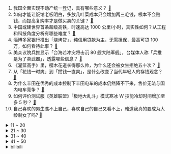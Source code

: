 1. 我国全面实现不动产统一登记，具有哪些意义？ [:link:](https://www.zhihu.com/question/597683566)
2. 如何才能让饭馆老板明白，多放几叶菜成本只会增加两三毛钱，根本不会赔钱，而提高复购率才是做买卖的关键？ [:link:](https://www.zhihu.com/question/592466940)
3. 中国或建世界首条超级高铁，时速高达 1000 公里/小时，真实性如何？从工程和科技角度分析有哪些难度？ [:link:](https://www.zhihu.com/question/597703542)
4. 淄博多家银行推出「烧烤贷」，纯信用贷款为主，无需担保，最高可贷 100 万，如何看待此事？ [:link:](https://www.zhihu.com/question/597706463)
5. 美众议院兵推显示「台海若冲突将击沉 80 艘大陆军舰」，台媒体人称「兵推是为了卖武器」，透露哪些信息？ [:link:](https://www.zhihu.com/question/597671612)
6. 《灌篮高手》里，樱木花道长得那么帅，为什么还会被女生拒绝五十次？ [:link:](https://www.zhihu.com/question/508265338)
7. 从「花钱一时爽」到「攒钱一直爽」，是什么改变了当代年轻人的存钱观念？ [:link:](https://www.zhihu.com/question/597459881)
8. 为什么丰田在优秀的成本控制下丰田电车的成本仍然降不下来，售价无法与国内电车竞争？ [:link:](https://www.zhihu.com/question/597096441)
9. 如何评价测试服《英雄联盟》「极地大乱斗」模式寒冰 W 技能冷却时间增加至多 5 秒？ [:link:](https://www.zhihu.com/question/597676594)
10. 自己喜欢的男生瞧不上自己，喜欢自己的自己又看不上，难道我真的要成为大龄剩女了吗? [:link:](https://www.zhihu.com/question/596417865)
<details>
<summary>11 ~ 20</summary>

11. 尹锡悦访美前称不能接受「日本须为百年前历史下跪」观念，如何看待这一言论？ [:link:](https://www.zhihu.com/question/597573878)
12. 孙悟空改了生死簿，阎王为什么不改回去？ [:link:](https://www.zhihu.com/question/444695125)
13. 俄财长称七成俄中贸易已转为本币结算，这意味着什么？还有哪些信息值得关注？ [:link:](https://www.zhihu.com/question/597706484)
14. 每周都坚持去运动至少 2-3 次，给你的生活方式带来了怎样的改变？ [:link:](https://www.zhihu.com/question/594587942)
15. 为什么“金属衣柜”很难成为市场主流？ [:link:](https://www.zhihu.com/question/595000190)
16. 拜登宣布竞选连任美国总统，其连任难度有多大？将对美国政坛带来哪些影响？ [:link:](https://www.zhihu.com/question/597715935)
17. 随意朝天上开一枪，假定子弹可以永远直线前行，能打中几颗恒星？ [:link:](https://www.zhihu.com/question/596253985)
18. 失业女生摆摊一天卖 5 块崩溃痛哭上热搜，本人回应「摆摊是短择不会是长择」，摆摊挣大钱靠谱吗？ [:link:](https://www.zhihu.com/question/597235643)
19. 在散兵修改世界树后，雷神的神之心是怎么从八重手里给出去的？ [:link:](https://www.zhihu.com/question/595905687)
20. 银行存款利率下调会影响贷款利率吗？未来房贷利率会下调吗？还有哪些连锁反应？ [:link:](https://www.zhihu.com/question/597098343)
</details>
<details>
<summary>21 ~ 30</summary>

21. 请问，家用软水机有必要吗？ [:link:](https://www.zhihu.com/question/268654079)
22. 从上海车展来看，2023年哪些新能源汽车会成为关注焦点？ [:link:](https://www.zhihu.com/question/596574737)
23. 五一假期即将来临，关于「特种兵式旅游」和「惬意躺游」你站哪一派，你是如何制定旅行计划的？ [:link:](https://www.zhihu.com/question/597672178)
24. 最近有什么性价比高一点的6座SUV推荐么？ [:link:](https://www.zhihu.com/question/451884235)
25. 一季度居民存款增加近10万亿，本轮银行调降利率会影响居民的存款热情吗？ [:link:](https://www.zhihu.com/question/597096949)
26. 为什么越精简护肤，皮肤反而越差呢？ [:link:](https://www.zhihu.com/question/596387473)
27. 如何提升文笔水平、改善语句逻辑性？ [:link:](https://www.zhihu.com/question/451339370)
28. 在多地实行新车购置补贴之后，配置在线、性能拉满的二手车和踮踮脚才能够到心仪车款的新车，你选哪个？ [:link:](https://www.zhihu.com/question/597293254)
29. 做运营需要数据分析达到什么水准？ [:link:](https://www.zhihu.com/question/318281669)
30. 程序员如何将久坐的危害降到最低？ [:link:](https://www.zhihu.com/question/22942209)
</details>
<details>
<summary>31 ~ 40</summary>

31. 如何理解引力和时间之间的关系？ [:link:](https://www.zhihu.com/question/27888625)
32. 准备买洗烘一体机，有什么好用的品牌值得推荐？ [:link:](https://www.zhihu.com/question/585888686)
33. 哪些家电是你的生活最离不开且幸福感爆棚？ [:link:](https://www.zhihu.com/question/595317145)
34. 如何看待五一假期有酒店推出「 99 元睡大厅」产品？你出行会选择此类产品吗？ [:link:](https://www.zhihu.com/question/597628822)
35. 上班前去健身还是下班后去健身，什么时候健身更有精力？ [:link:](https://www.zhihu.com/question/597457800)
36. 如果可以，你最想阻止哪个角色的死亡？ [:link:](https://www.zhihu.com/question/596585526)
37. 2023有哪些电子阅读器值得入手？ [:link:](https://www.zhihu.com/question/580350535)
38. 如果可以穿越，你最想穿越到哪部影视剧中？最想改变什么？ [:link:](https://www.zhihu.com/question/596479029)
39. 为什么我无法接受薛定谔方程中的势能项？ [:link:](https://www.zhihu.com/question/597158272)
40. 暴雪回应被网易起诉，表示「目前并未收到相关诉状，并未违反任何授权协议」，哪些信息值得关注？ [:link:](https://www.zhihu.com/question/597681536)
</details>
<details>
<summary>41 ~ 50</summary>

41. 让郭帆等《流浪地球2》的人马拍《满江红》，会怎么拍呢？ [:link:](https://www.zhihu.com/question/596902906)
42. 月跑量在 100km 以上的大佬们，是怎么安排日常生活和跑步时间的？ [:link:](https://www.zhihu.com/question/596597861)
43. 你在上班路上和下班路上听的歌会有什么不一样吗？ [:link:](https://www.zhihu.com/question/596350824)
44. 为什么当代年轻人阅读书籍的时间减少了，什么样的书更能吸引读者？ [:link:](https://www.zhihu.com/question/597591270)
45. 新能源汽车行业将引入积分池制度，将带来哪些影响？ [:link:](https://www.zhihu.com/question/597652024)
46. 除了白蚁和真菌，还有其它生物以木头为食吗？ [:link:](https://www.zhihu.com/question/577545066)
47. 如何评价电影《穿普拉达的女王》中安迪最后的选择? [:link:](https://www.zhihu.com/question/284563589)
48. 为什么现在越来越多的网文作者「谢绝一切写作指导」? [:link:](https://www.zhihu.com/question/576465236)
49. 「MBTI 社交」再引热议，见面先问 MBTI ，你认可这种社交方式吗，是否有利于交到合适的朋友？ [:link:](https://www.zhihu.com/question/597673683)
50. 如何评价《崩坏：星穹铁道》公测主题曲「星间旅行 」（Interstellar Journey）? [:link:](https://www.zhihu.com/question/597593870)
</details><details>
<summary>bilibili</summary>

1. 《崩坏：星穹铁道》OP：「星间旅行」 [:link:](//www.bilibili.com/video/BV1rh4y1n77f)
2. SEVENTEEN 'Super' Official MV [:link:](//www.bilibili.com/video/BV1dg4y1j7Eg)
3. 中国人的油纸伞撑的不是雨，撑的是五千年的文化自信！ [:link:](//www.bilibili.com/video/BV1Jh411778A)
4. “很奇怪，我发现这头大象是没有脸的” [:link:](//www.bilibili.com/video/BV1Yc411H7Ay)
5. 吃个街头烧烤并回复一下为啥没更新的问题 [:link:](//www.bilibili.com/video/BV1Do4y1b7Ed)
6. 意大利新现实主义巅峰！穷过的人才懂！【25格】《偷自行车的人》 [:link:](//www.bilibili.com/video/BV1nP411U7ba)
7. 草原上的软石头不要捡，因为你不知道它究竟是什么…… [:link:](//www.bilibili.com/video/BV18o4y1574c)
8. 手机炸弹 [:link:](//www.bilibili.com/video/BV1BT411n76q)
9. 会画画的“牌佬”有多恐怖？【游戏王】 [:link:](//www.bilibili.com/video/BV1Y14y1f7qw)
10. 2023明日方舟四周年生日创作派对「寻宝！萨尔贡奇旅」 [:link:](//www.bilibili.com/video/BV1H14y1f7Mx)
<details>
<summary>11 ~ 20</summary>

11. 在海拔3600的山上用十二前爸爸8000块买的dv吸了三瓶氧录下了这段舞蹈，你们觉得怎么样 [:link:](//www.bilibili.com/video/BV1cg4y177s2)
12. 一键35634伤害！LOL位面数值大崩坏！这就是百倍界王拳？！【有点骚东西】 [:link:](//www.bilibili.com/video/BV1qm4y1y7KX)
13. 猫德学院招生季：一窝四只抓了七只 [:link:](//www.bilibili.com/video/BV14P411U7sn)
14. 【星穹铁道】超详细体力规划攻略！萌新入坑必备！ [:link:](//www.bilibili.com/video/BV1Zz4y1a7jg)
15. 操场一个亚门钢太郎我没开玩笑 [:link:](//www.bilibili.com/video/BV1xc411n72S)
16. 当你想找出广东人！ [:link:](//www.bilibili.com/video/BV1fP411m7wu)
17. 劳斯莱斯不让我进展台，我买了一辆仰望U8！跟我一起疯狂买车吧！ [:link:](//www.bilibili.com/video/BV1xV4y1o7WP)
18. 当你把台球练到极致 7.0 [:link:](//www.bilibili.com/video/BV1Mv4y1E7tq)
19. 高手对话，往往只有几秒钟反应时间，张仲平整合资源的时候，让三方都非常体面，说的话也是天衣无缝。#为人处世 # [:link:](//www.bilibili.com/video/BV1za4y1P7vq)
20. 这次我有点悬浮了… 很多粉丝让我来了解徐州烧烤！从车站到市场再到烧烤咱们一起来看看我为什么会悬浮吧！ [:link:](//www.bilibili.com/video/BV17g4y177a7)
</details>
<details>
<summary>21 ~ 30</summary>

21. 挑战！退役特种兵化妆成坏人，去缅北金三角湄公河会发生什么事！肌肉能否给我带来安全感！ [:link:](//www.bilibili.com/video/BV1b14y1f7HL)
22. 我给这部电影打了满分，它的治愈力量直冲人的天灵盖 [:link:](//www.bilibili.com/video/BV1og4y1j7ke)
23. 当网友问韩男会不会容貌焦虑？百万粉达成读评问答 [:link:](//www.bilibili.com/video/BV1vM411V7Xo)
24. 地下魔道团。 [:link:](//www.bilibili.com/video/BV1Fa4y1N7WQ)
25. 第一个被AI取代的老师！已经出现了！！ [:link:](//www.bilibili.com/video/BV1Lc411J73u)
26. 喜欢河里滑的没有坏人，河门 4K [:link:](//www.bilibili.com/video/BV1dh411E78M)
27. 又是一年一度的世界读书日，今年为大家带来的是挪威著名戏剧家易卜生的四部戏剧作品。 [:link:](//www.bilibili.com/video/BV1xV4y1o78N)
28. 【STN快报第七季13】只要几千块，你就能拥有一台打不了游戏的掌机 [:link:](//www.bilibili.com/video/BV1oo4y1b7Fr)
29. 中国人，你是懂基建的。 2 周年了，聊聊中国空间站到底是如何建成的？ [:link:](//www.bilibili.com/video/BV16v4y1E7SE)
30. 找五个导游 一起讲解 [:link:](//www.bilibili.com/video/BV1xT411H7b1)
</details>
<details>
<summary>31 ~ 40</summary>

31. “高手的创作往往体现在简单的旋律‘’ [:link:](//www.bilibili.com/video/BV1io4y157Vj)
32. 我不想上岸了，我只想做一个浪漫的女孩 [:link:](//www.bilibili.com/video/BV1rP411m7Wk)
33. 【崩坏星穹铁道入坑指南】第一期：零基础超全面内容介绍：发展思路+体力规划+卡池副本介绍，全面了解米哈游的新游戏 [:link:](//www.bilibili.com/video/BV1Yh4y1H7CS)
34. 买到平价破烂！！ [:link:](//www.bilibili.com/video/BV1614y1f7ru)
35. 那些不听话的女孩，最后都怎么样了 [:link:](//www.bilibili.com/video/BV1q14y1f7LM)
36. 史上最离谱随机挑战！我们居然随机到去找华晨宇蹭饭！！！ [:link:](//www.bilibili.com/video/BV1HL411v7CX)
37. 俄罗斯丈母娘来终于中国啦 一波三折 相见时刻感动落泪 [:link:](//www.bilibili.com/video/BV1km4y127EG)
38. gang丝球，全款拿下 [:link:](//www.bilibili.com/video/BV1bh411j7T9)
39. 林黛玉三打白骨精 [:link:](//www.bilibili.com/video/BV14o4y1b7bX)
40. “天使”的一通电话，保住了他的天使 [:link:](//www.bilibili.com/video/BV1Bs4y1d7x1)
</details>
<details>
<summary>41 ~ 50</summary>

41. 【花小烙】蜜蜂蜇人的毒针其实是它的生殖器官 [:link:](//www.bilibili.com/video/BV1HL411Y7nM)
42. Slamdunk VS NBA (LR) [:link:](//www.bilibili.com/video/BV1XP411m7xS)
43. 赛尔号最阴间BOSS，up主充1000块去打结果.... [:link:](//www.bilibili.com/video/BV1nX4y1B7q2)
44. 她花30元， 给自己准备了一张遗照 [:link:](//www.bilibili.com/video/BV14a4y1P7Nj)
45. 这家店发钱了！90秒吃一个汉堡奖金1580元！真想天天来 [:link:](//www.bilibili.com/video/BV1AV4y1Z77Y)
46. 当重庆小学生采访中国科学家，笑得我鼻涕泡都出来了… [:link:](//www.bilibili.com/video/BV1Tc411J7AX)
47. 秀与被秀一念之间 {一定要看到最后} [:link:](//www.bilibili.com/video/BV1B14y1f7jG)
48. 采访路上刚谈恋爱一秒就分手？ [:link:](//www.bilibili.com/video/BV1gk4y1J7ti)
49. 《 神 仙 鸡 》 [:link:](//www.bilibili.com/video/BV1HV4y1o77u)
50. 印度留学生活：印度大学的宿舍怎么样？ [:link:](//www.bilibili.com/video/BV19m4y127S6)
</details>
<details>
<summary>51 ~ 60</summary>

51. 不看后悔！抚顺专门做下三路的饭店，各种狠货齐聚一堂！这饭店就离谱！ [:link:](//www.bilibili.com/video/BV1CM4y1a7QH)
52. 愿与愁 [:link:](//www.bilibili.com/video/BV1rP411S7zw)
53. 男人减速带之强迫症工人 [:link:](//www.bilibili.com/video/BV1Es4y1A72v)
54. 我们从网上一次又一次地买来了新玩具只是这次没能全剪完于是就放了一半出来... [:link:](//www.bilibili.com/video/BV1sc411H7Hf)
55. 随便剪剪系列 [:link:](//www.bilibili.com/video/BV17k4y1J79D)
56. 《世界读书日 可以不读书》 | 罗翔给不读书人的「书」单 [:link:](//www.bilibili.com/video/BV1Qk4y1a7tz)
57. “这 是 一 场 让 所 有 玩 家 「抓狂」的 直 播” [:link:](//www.bilibili.com/video/BV1W14y1f7st)
58. 身无分文！目标赚到一个亿！！！#2 [:link:](//www.bilibili.com/video/BV1fc411E7MQ)
59. 《明日方舟》特别映像 [萨米：接触] [:link:](//www.bilibili.com/video/BV13k4y1J7Lo)
60. 太不内心了 [:link:](//www.bilibili.com/video/BV1do4y157GE)
</details>
<details>
<summary>61 ~ 70</summary>

61. 飞机上还能这么high？！ [:link:](//www.bilibili.com/video/BV1gT411H7RT)
62. 【中字】[MV] SEVENTEEN - Super(孙悟空) 零站 [:link:](//www.bilibili.com/video/BV1LT411H7vi)
63. 请大家以理性的角度看待这部短片！ [:link:](//www.bilibili.com/video/BV1Wg4y177Y3)
64. 足球是这么踢的？？？？？ [:link:](//www.bilibili.com/video/BV1dv4y177kB)
65. 4月20日，“中国龙芯之母”黄令仪逝世，享年86 岁 [:link:](//www.bilibili.com/video/BV15M4y187qM)
66. 这是我弟弟oiiaioooooiai [:link:](//www.bilibili.com/video/BV1Yh4y1p7h8)
67. 不要温和的走进那个良夜，现实没有重来的机会 [:link:](//www.bilibili.com/video/BV1eh4y1n77n)
68. 【干货】如何分辨柴犬和面包 [:link:](//www.bilibili.com/video/BV1is4y1d7nA)
69. “正 月 十 八 ，宜 喜 丧 ” | 长月烬明 | 《囍》 [:link:](//www.bilibili.com/video/BV1ao4y1L779)
70. 太好听了！许嵩、郎朗合作歌曲《心有所向》 [:link:](//www.bilibili.com/video/BV17X4y1m786)
</details>
<details>
<summary>71 ~ 80</summary>

71. 骑行穿越柴达木盆地，几十公里没有人烟，为躲避狂风借宿路边工地 [:link:](//www.bilibili.com/video/BV1gM41157Tz)
72. 女帝徒弟们都以为你是个超级大反派，可记忆曝光后，她们都哭了【超长电影版】 [:link:](//www.bilibili.com/video/BV1Ba4y1P7Ey)
73. 命题组专家希望你永远别刷这张卷子｜因为它，比高考真题更像真题。 [:link:](//www.bilibili.com/video/BV1Jo4y1j7ha)
74. 《未定事件簿》「澄夏海语」活动PV：澄海浪涌 情满至夏 [:link:](//www.bilibili.com/video/BV15c411J7Uu)
75. 让世界感受痛苦！史上最长·佩恩·六道[漂泊浪客]技能全爆料 [:link:](//www.bilibili.com/video/BV1Cc411J7pu)
76. 永远不要低估路边摊的实力！ [:link:](//www.bilibili.com/video/BV1uz4y1Y7A5)
77. 【36氪】我用AI开了家“假”淘宝店，居然真的有人下单？ [:link:](//www.bilibili.com/video/BV15v4y1E7zV)
78. 如果你们来到武汉跟着我女朋友这样吃，那我觉得这件事情…泰裤辣！ [:link:](//www.bilibili.com/video/BV1e14y1f7Dj)
79. 削弱后的项羽，如何对线狂铁 [:link:](//www.bilibili.com/video/BV19g4y1j7Tx)
80. 『偶像』中文翻唱+日语rap【兰音Reine】 [:link:](//www.bilibili.com/video/BV1Dh411E71m)
</details>
<details>
<summary>81 ~ 90</summary>

81. 停止这场闹剧吧！到底谁在看这种“呕”像剧啊？（我） [:link:](//www.bilibili.com/video/BV1Cv4y1E7sR)
82. 可以加六十多种小菜的饭团，5毛加料，为它跑了40多公里！ [:link:](//www.bilibili.com/video/BV1Vc411J78E)
83. 注意，千万不要眨眼！ [:link:](//www.bilibili.com/video/BV1vg4y1j7mK)
84. 遇到少爷队友狂喷狂送？一句话感化！我们能C！好好玩！ [:link:](//www.bilibili.com/video/BV1mM411V7k2)
85. 【阿斗】只有2万人看过的高智商犯罪电影，利用数学公式杀死14人，结局看完让人唏嘘！《深度谜案》 [:link:](//www.bilibili.com/video/BV1Ac411H7Xo)
86. “打 假 专 家” [:link:](//www.bilibili.com/video/BV14L411Y7Py)
87. 这是我见过最丑的螃蟹，跟礁石一样，用我秘制蒜蓉酱会会它 [:link:](//www.bilibili.com/video/BV1eP411m7Gz)
88. 见识过在坑底挣扎的骷髅后，“周公吐哺”再也难以被旧的方式去理解 [:link:](//www.bilibili.com/video/BV11h411j7pT)
89. 100W问答来辣～ [:link:](//www.bilibili.com/video/BV1m24y1c7x9)
90. 画了美女(男)还配了动画🦋 [:link:](//www.bilibili.com/video/BV1VL411Y7ip)
</details>
<details>
<summary>91 ~ 100</summary>

91. 盘点经典影视剧最强嘴替角色！看完以后真的爽啊~ [:link:](//www.bilibili.com/video/BV1Bo4y1b7V3)
92. ⚡️ 原 来 它 们 会 说 话 ⚡️ [:link:](//www.bilibili.com/video/BV1fa4y1P7LW)
93. 【OC/动画手书】-ʜєʟʟɵ! [:link:](//www.bilibili.com/video/BV18m4y1y7Fx)
94. 天气逐渐变热，提前学习一下这道酸甜开胃的番茄牛肉汤？ [:link:](//www.bilibili.com/video/BV1io4y157bt)
95. 《你的名字》 [:link:](//www.bilibili.com/video/BV1WT411n7V3)
96. 【老奇】人类最恐怖疾病史：四千年了，我们还能战胜癌症吗？ [:link:](//www.bilibili.com/video/BV1xs4y197en)
97. 这是吃哪个的问题吗？ [:link:](//www.bilibili.com/video/BV1ah4y1n7by)
98. 你有经历什么让你觉得美好的事情吗？ [:link:](//www.bilibili.com/video/BV1xo4y1b7Fy)
99. 社恐踢馆 [:link:](//www.bilibili.com/video/BV1bs4y1c7bM)
100. 以戏渡人，90岁济公爷爷的人生旅程。【游本昌】 [:link:](//www.bilibili.com/video/BV1go4y1b7Lz)
</details></details>